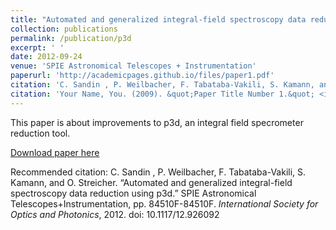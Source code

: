 ```yaml
---
title: "Automated and generalized integral-field spectroscopy data reduction using p3d"
collection: publications
permalink: /publication/p3d
excerpt: ' '
date: 2012-09-24
venue: 'SPIE Astronomical Telescopes + Instrumentation'
paperurl: 'http://academicpages.github.io/files/paper1.pdf'
citation: 'C. Sandin , P. Weilbacher, F. Tabataba-Vakili, S. Kamann, and O. Streicher. &quotAutomated and generalized integral-field spectroscopy data reduction using p3d.&quot <i>SPIE Astronomical Telescopes + Instrumentation</i>, pp. 84510F-84510F. International Society for Optics and Photonics, 2012. doi: 10.1117/12.926092'
citation: 'Your Name, You. (2009). &quot;Paper Title Number 1.&quot; <i>Journal 1</i>. 1(1).'
---
```

This paper is about improvements to p3d, an integral field specrometer reduction tool.

[Download paper here](http://academicpages.github.io/files/paper1.pdf)

Recommended citation: C. Sandin , P. Weilbacher, F. Tabataba-Vakili, S. Kamann, and O. Streicher. “Automated and generalized integral-field spectroscopy data reduction using p3d.” SPIE Astronomical Telescopes+Instrumentation, pp. 84510F-84510F. <i>International Society for Optics and Photonics</i>, 2012. doi: 10.1117/12.926092
